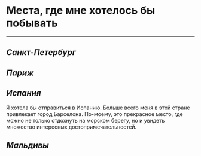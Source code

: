 # **Места, где мне хотелось бы побывать**

---

## __*Санкт-Петербург*__


## __*Париж*__


## __*Испания*__
Я хотела бы отправиться в Испанию. Больше всего меня в этой стране привлекает город Барселона. По-моему, это прекрасное место, где можно не только отдохнуть на морском берегу, но и увидеть множество интересных достопримечательностей.

## __*Мальдивы*__